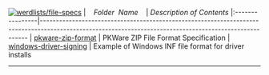 [![werdlists/file-specs](https://img.shields.io/badge/werdlists-file-specs-purple/.svg?logo=github&style=popout&longCache=true)](# "werdlists/file-specs")
|&nbsp;&nbsp;&nbsp;&nbsp;_Folder&nbsp;&nbsp;Name_&nbsp;&nbsp;&nbsp;&nbsp;| _Description of Contents_
|:----------------|--------------------------------------------------------------------------------------------------------------------------------------------------------
| [pkware-zip-format](pkware-zip-format.txt) |  PKWare ZIP File Format Specification 
| [windows-driver-signing](windows-driver-signing.inf) |  Example of Windows INF file format for driver installs 

* * *

